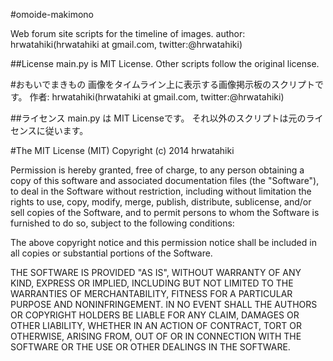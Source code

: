 #omoide-makimono

Web forum site scripts for the timeline of images.
author: hrwatahiki(hrwatahiki at gmail.com, twitter:@hrwatahiki)

##License
main.py is MIT License.
Other scripts follow the original license.

#おもいでまきもの
画像をタイムライン上に表示する画像掲示板のスクリプトです。
作者: hrwatahiki(hrwatahiki at gmail.com, twitter:@hrwatahiki)

##ライセンス
main.py は MIT Licenseです。
それ以外のスクリプトは元のライセンスに従います。


#The MIT License (MIT)
Copyright (c) 2014 hrwatahiki

Permission is hereby granted, free of charge, to any person obtaining a copy
of this software and associated documentation files (the "Software"), to deal
in the Software without restriction, including without limitation the rights
to use, copy, modify, merge, publish, distribute, sublicense, and/or sell
copies of the Software, and to permit persons to whom the Software is
furnished to do so, subject to the following conditions:

The above copyright notice and this permission notice shall be included in
all copies or substantial portions of the Software.

THE SOFTWARE IS PROVIDED "AS IS", WITHOUT WARRANTY OF ANY KIND, EXPRESS OR
IMPLIED, INCLUDING BUT NOT LIMITED TO THE WARRANTIES OF MERCHANTABILITY,
FITNESS FOR A PARTICULAR PURPOSE AND NONINFRINGEMENT. IN NO EVENT SHALL THE
AUTHORS OR COPYRIGHT HOLDERS BE LIABLE FOR ANY CLAIM, DAMAGES OR OTHER
LIABILITY, WHETHER IN AN ACTION OF CONTRACT, TORT OR OTHERWISE, ARISING FROM,
OUT OF OR IN CONNECTION WITH THE SOFTWARE OR THE USE OR OTHER DEALINGS IN
THE SOFTWARE.
